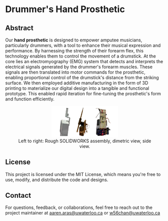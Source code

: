 # Drummer's Hand Prosthetic 

## Abstract
Our **hand prosthetic** is designed to empower amputee musicians, particularly drummers, with a tool to enhance their musical expression and performance. By harnessing the strength of their forearm flex, this technology enables them to control the movement of a drumstick. At the core lies an electromyography (EMG) system that detects and interprets the electrical signals generated by the drummer's forearm muscles. These signals are then translated into motor commands for the prosthetic, enabling proportional control of the drumstick's distance from the striking surface. We then employed additive manufacturing in the form of 3D printing to materialize our digital design into a tangible and functional prototype. This enabled rapid iteration for fine-tuning the prosthetic's form and function efficiently.

<div align="center" style="text-align: center">
  <figure>
    <img width="50%" src="visuals.png" alt="Visuals">
    <figcaption>Left to right: Rough SOLIDWORKS assembly, dimetric view, side view.</figcaption>
  </figure>
</div>

## License
This project is licensed under the MIT License, which means you're free to use, modify, and distribute the code and designs.

## Contact
For questions, feedback, or collaborations, feel free to reach out to the project maintainer at aaren.aras@uwaterloo.ca or w56chan@uwaterloo.ca

